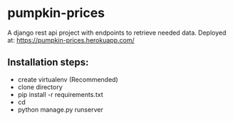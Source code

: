 # pumpkin-prices
A django rest api project with endpoints to retrieve needed data.
Deployed at: https://pumpkin-prices.herokuapp.com/
## Installation steps:
* create virtualenv (Recommended)
* clone directory 
* pip install -r requirements.txt
* cd <project-directory>
* python manage.py runserver
